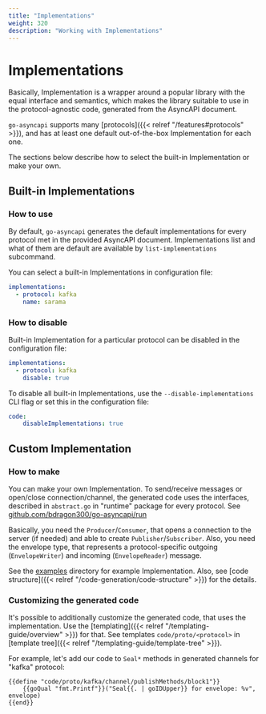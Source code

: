 ```yaml
---
title: "Implementations"
weight: 320
description: "Working with Implementations"
---
```


# Implementations

Basically, Implementation is a wrapper around a popular library with the equal interface and semantics, which makes
the library suitable to use in the protocol-agnostic code, generated from the AsyncAPI document.

`go-asyncapi` supports many [protocols]({{< relref "/features#protocols" >}}), and has at least one default 
out-of-the-box Implementation for each one.

The sections below describe how to select the built-in Implementation or make your own.

## Built-in Implementations

### How to use

By default, `go-asyncapi` generates the default implementations for every protocol met in the provided AsyncAPI document.
Implementations list and what of them are default are available by `list-implementations` subcommand.

You can select a built-in Implementations in configuration file:

```yaml
implementations:
  - protocol: kafka
    name: sarama
```

### How to disable

Built-in Implementation for a particular protocol can be disabled in the configuration file:

```yaml
implementations:
  - protocol: kafka
    disable: true
```

To disable all built-in Implementations, use the `--disable-implementations` CLI flag or set this in the configuration file:

```yaml
code:
    disableImplementations: true
```

## Custom Implementation

### How to make

You can make your own Implementation. To send/receive messages or open/close connection/channel, the generated code 
uses the interfaces, described in `abstract.go` in "runtime" package for every protocol. See 
[github.com/bdragon300/go-asyncapi/run](https://github.com/bdragon300/go-asyncapi/tree/master/run)

Basically, you need the `Producer`/`Consumer`, that opens a connection to the server (if needed) and able to create
`Publisher`/`Subscriber`. Also, you need the envelope type, that represents a protocol-specific outgoing (`EnvelopeWriter`)
and incoming (`EnvelopeReader`) message.

See the [examples](https://github.com/bdragon300/go-asyncapi/tree/master/examples) directory for example Implementation.
Also, see [code structure]({{< relref "/code-generation/code-structure" >}}) for the details.

### Customizing the generated code

It's possible to additionally customize the generated code, that uses the implementation.
Use the [templating]({{< relref "/templating-guide/overview" >}}) for that. See templates `code/proto/<protocol>` in 
[template tree]({{< relref "/templating-guide/template-tree" >}}).

For example, let's add our code to `Seal*` methods in generated channels for "kafka" protocol:

```gotemplate
{{define "code/proto/kafka/channel/publishMethods/block1"}}
    {{goQual "fmt.Printf"}}("Seal{{. | goIDUpper}} for envelope: %v", envelope)
{{end}}
```
